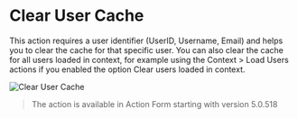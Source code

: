 # Clear User Cache

This action requires a user identifier (UserID, Username, Email) and helps you to clear the cache for that specific user.  You can also clear the cache for all users loaded in context, for example using the Context > Load Users actions if you enabled the option Clear users loaded in context.

![Clear User Cache](https://static.dnnsharp.com/documentation/clear_user_cache.png)

> The action is available in Action Form starting with version 5.0.518
